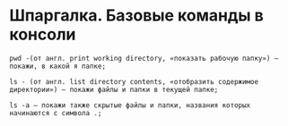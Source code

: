 # Шпаргалка. Базовые команды в консоли  

```
pwd -(от англ. print working directory, «показать рабочую папку») — покажи, в какой я папке; 
```  

 

```
ls - (от англ. list directory contents, «отобразить содержимое директории») — покажи файлы и папки в текущей папке;
```  
```
ls -a — покажи также скрытые файлы и папки, названия которых начинаются с символа .;
```
